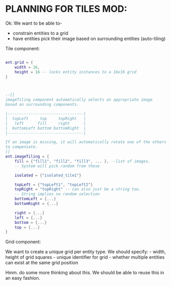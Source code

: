 

# PLANNING FOR TILES MOD:

Ok: We want to be able to-

- constrain entities to a grid
- have entities pick their image based on surrounding entities (auto-tiling)


Tile component:
```lua

ent.grid = {
    width = 16,
    height = 16 -- locks entity instances to a 16x16 grid
}



--[[
imageTiling component automatically selects an appropriate image
based on surrounding components.

|---------------------------------|
|  topLeft     top     topRight   |
|   left      fill     right      |
|  bottomLeft bottom bottomRight  |
|---------------------------------|

If an image is missing, it will automatically rotate one of the others
to compensate.
]]
ent.imageTiling = {
    fill = {"fill1", "fill2", "fill3", ... }, --list of images.
    -- System will pick random from these

    isolated = {"isolated_tile1"}

    topLeft = {"topLeft1", "topLeft2"}
    topRight = "topRight" -- can also just be a string too. 
    -- String implies no random selection
    bottomLeft = {...}
    bottomRight = {...}

    right = {...}
    left = {...}
    bottom = {...}
    top = {...}
}
```




Grid component:

We want to create a unique grid per entity type.
We should specify:
    - width, height of grid squares
    - unique identifier for grid
    - whether multiple entities can exist at the same grid position

Hmm. do some more thinking about this.
We should be able to reuse this in an easy fashion.
```lua


```

